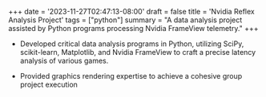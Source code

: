 +++
date = '2023-11-27T02:47:13-08:00'
draft = false
title = 'Nvidia Reflex Analysis Project'
tags = ["python"]
summary = "A data analysis project assisted by Python programs processing Nvidia FrameView telemetry."
+++

- Developed critical data analysis programs in Python, utilizing SciPy, scikit-learn,
Matplotlib, and Nvidia FrameView to craft a precise latency analysis of various games.

- Provided graphics rendering expertise to achieve a cohesive group project execution
